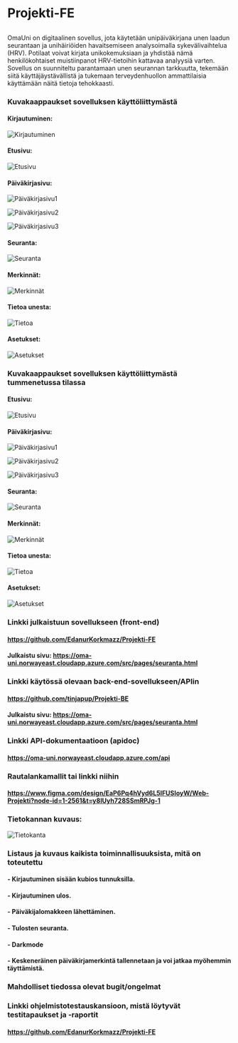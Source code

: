 # Projekti-FE

##
OmaUni on digitaalinen sovellus, jota käytetään unipäiväkirjana unen laadun
seurantaan ja unihäiriöiden havaitsemiseen analysoimalla sykevälivaihtelua
(HRV). Potilaat voivat kirjata unikokemuksiaan ja yhdistää nämä
henkilökohtaiset muistiinpanot HRV-tietoihin kattavaa analyysiä varten. Sovellus
on suunniteltu parantamaan unen seurannan tarkkuutta, tekemään siitä
käyttäjäystävällistä ja tukemaan terveydenhuollon ammattilaisia käyttämään
näitä tietoja tehokkaasti.

### Kuvakaappaukset sovelluksen käyttöliittymästä
#### Kirjautuminen:
![Kirjautuminen](</public/img/kirjautuminen (1).png>)
#### Etusivu:
![Etusivu](</public/img/etusivu.png>)

#### Päiväkirjasivu:
![Päiväkirjasivu1](</public/img/paivakirja1.png>)

![Päiväkirjasivu2](</public/img/paivakirja2.png>)

![Päiväkirjasivu3](</public/img/paivakirja3.png>)

#### Seuranta:
![Seuranta](</public/img/seuranta.png>)

#### Merkinnät:
![Merkinnät](</public/img/>)
#### Tietoa unesta:
![Tietoa](</public/img/tietoa.png>)

#### Asetukset:
![Asetukset](</public/img/asetukset.png>)

### Kuvakaappaukset sovelluksen käyttöliittymästä tummenetussa tilassa
#### Etusivu:
![Etusivu](</public/img/etusivu-dark.png>)

#### Päiväkirjasivu:
![Päiväkirjasivu1](</public/img/paivakirja1-dark.png>)

![Päiväkirjasivu2](</public/img/paivakirja2-dark.png>)

![Päiväkirjasivu3](</public/img/paivakirja3-dark.png>)

#### Seuranta:
![Seuranta](</public/img/seuranta-dark.png>)

#### Merkinnät:
![Merkinnät](</public/img/>)
#### Tietoa unesta:
![Tietoa](</public/img/tietoa-dark.png>)

#### Asetukset:
![Asetukset](</public/img/asetukset-dark.png>)




### Linkki julkaistuun sovellukseen (front-end)
#### https://github.com/EdanurKorkmazz/Projekti-FE
#### Julkaistu sivu: https://oma-uni.norwayeast.cloudapp.azure.com/src/pages/seuranta.html

### Linkki käytössä olevaan back-end-sovellukseen/APIin
#### https://github.com/tinjapup/Projekti-BE
#### Julkaistu sivu: https://oma-uni.norwayeast.cloudapp.azure.com/src/pages/seuranta.html




### Linkki API-dokumentaatioon (apidoc)
#### https://oma-uni.norwayeast.cloudapp.azure.com/api

### Rautalankamallit tai linkki niihin
#### https://www.figma.com/design/EaP6Pq4hVyd6L5lFUSIoyW/Web-Projekti?node-id=1-2561&t=y8IUyh728SSmRPJg-1

### Tietokannan kuvaus:
![Tietokanta](</public/img/db.png>)

### Listaus ja kuvaus kaikista toiminnallisuuksista, mitä on toteutettu
#### - Kirjautuminen sisään kubios tunnuksilla.
#### - Kirjautuminen ulos.
#### - Päiväkijalomakkeen lähettäminen.
#### - Tulosten seuranta.
#### - Darkmode
#### - Keskeneräinen päiväkirjamerkintä tallennetaan ja voi jatkaa myöhemmin täyttämistä.



### Mahdolliset tiedossa olevat bugit/ongelmat

### Linkki ohjelmistotestauskansioon, mistä löytyvät testitapaukset ja -raportit
#### https://github.com/EdanurKorkmazz/Projekti-FE

